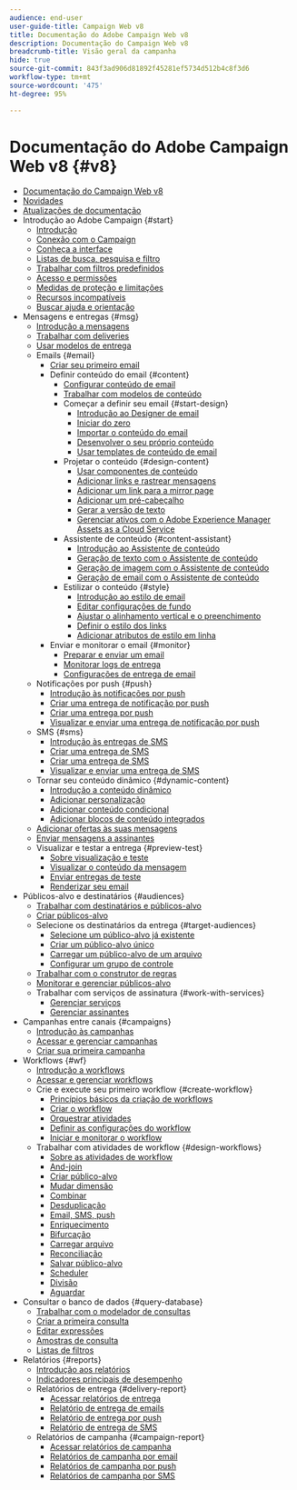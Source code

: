```yaml
---
audience: end-user
user-guide-title: Campaign Web v8
title: Documentação do Adobe Campaign Web v8
description: Documentação do Campaign Web v8
breadcrumb-title: Visão geral da campanha
hide: true
source-git-commit: 843f3ad906d81892f45281ef5734d512b4c8f3d6
workflow-type: tm+mt
source-wordcount: '475'
ht-degree: 95%

---
```



# Documentação do Adobe Campaign Web v8 {#v8}

+ [Documentação do Campaign Web v8](campaign-web-home.md)
+ [Novidades](rn/whats-new.md)
+ [Atualizações de documentação](rn/documentation-updates.md)
+ Introdução ao Adobe Campaign {#start}
   + [Introdução](get-started/get-started.md)
   + [Conexão com o Campaign](get-started/connect-to-campaign.md)
   + [Conheça a interface](get-started/user-interface.md)
   + [Listas de busca, pesquisa e filtro](get-started/list-filters.md)
   + [Trabalhar com filtros predefinidos](get-started/predefined-filters.md)
   + [Acesso e permissões](get-started/permissions.md)
   + [Medidas de proteção e limitações](get-started/guardrails.md)
   + [Recursos incompatíveis](get-started/unsupported.md)
   + [Buscar ajuda e orientação](get-started/using-ai.md)
+ Mensagens e entregas {#msg}
   + [Introdução a mensagens](msg/gs-messages.md)
   + [Trabalhar com deliveries](msg/gs-deliveries.md)
   + [Usar modelos de entrega](msg/delivery-template.md)
   + Emails {#email}
      + [Criar seu primeiro email](email/create-email.md)
      + Definir conteúdo do email {#content}
         + [Configurar conteúdo de email](content/edit-content.md)
         + [Trabalhar com modelos de conteúdo](content/create-email-templates.md)
         + Começar a definir seu email {#start-design}
            + [Introdução ao Designer de email](content/get-started-email-designer.md)
            + [Iniciar do zero](content/create-email-content.md)
            + [Importar o conteúdo do email](content/existing-content.md)
            + [Desenvolver o seu próprio conteúdo](content/code-content.md)
            + [Usar templates de conteúdo de email](content/use-email-templates.md)
         + Projetar o conteúdo {#design-content}
            + [Usar componentes de conteúdo](content/content-components.md)
            + [Adicionar links e rastrear mensagens](content/message-tracking.md)
            + [Adicionar um link para a mirror page](content/mirror-page.md)
            + [Adicionar um pré-cabeçalho](content/preheader.md)
            + [Gerar a versão de texto](content/text-version-email.md)
            + [Gerenciar ativos com o Adobe Experience Manager Assets as a Cloud Service](content/aem-assets.md)
         + Assistente de conteúdo {#content-assistant}
            + [Introdução ao Assistente de conteúdo](content/generative-gs.md)
            + [Geração de texto com o Assistente de conteúdo](content/generative-content.md)
            + [Geração de imagem com o Assistente de conteúdo](content/generative-image.md)
            + [Geração de email com o Assistente de conteúdo](content/generative-email.md)
         + Estilizar o conteúdo {#style}
            + [Introdução ao estilo de email](content/get-started-email-style.md)
            + [Editar configurações de fundo](content/backgrounds.md)
            + [Ajustar o alinhamento vertical e o preenchimento](content/alignment-and-padding.md)
            + [Definir o estilo dos links](content/styling-links.md)
            + [Adicionar atributos de estilo em linha](content/inline-styling.md)
      + Enviar e monitorar o email {#monitor}
         + [Preparar e enviar um email](monitor/prepare-send.md)
         + [Monitorar logs de entrega](monitor/delivery-logs.md)
         + [Configurações de entrega de email](advanced-settings/delivery-settings.md)
   + Notificações por push {#push}
      + [Introdução às notificações por push](push/gs-push.md)
      + [Criar uma entrega de notificação por push](push/create-push.md)
      + [Criar uma entrega por push](push/content-push.md)
      + [Visualizar e enviar uma entrega de notificação por push](push/send-push.md)
   + SMS {#sms}
      + [Introdução às entregas de SMS](sms/gs-sms.md)
      + [Criar uma entrega de SMS](sms/create-sms.md)
      + [Criar uma entrega de SMS](sms/content-sms.md)
      + [Visualizar e enviar uma entrega de SMS](sms/send-sms.md)
   + Tornar seu conteúdo dinâmico {#dynamic-content}
      + [Introdução a conteúdo dinâmico](personalization/gs-personalization.md)
      + [Adicionar personalização](personalization/personalize.md)
      + [Adicionar conteúdo condicional](personalization/conditions.md)
      + [Adicionar blocos de conteúdo integrados](personalization/content-blocks.md)
   + [Adicionar ofertas às suas mensagens](content/offers.md)
   + [Enviar mensagens a assinantes](content/send-to-subscribers.md)
   + Visualizar e testar a entrega {#preview-test}
      + [Sobre visualização e teste](preview-test/preview-test.md)
      + [Visualizar o conteúdo da mensagem](preview-test/preview-content.md)
      + [Enviar entregas de teste](preview-test/test-deliveries.md)
      + [Renderizar seu email](preview-test/email-rendering.md)
+ Públicos-alvo e destinatários {#audiences}
   + [Trabalhar com destinatários e públicos-alvo](audience/about-recipients.md)
   + [Criar públicos-alvo](audience/create-audience.md)
   + Selecione os destinatários da entrega {#target-audiences}
      + [Selecione um público-alvo já existente](audience/add-audience.md)
      + [Criar um público-alvo único](audience/one-time-audience.md)
      + [Carregar um público-alvo de um arquivo](audience/file-audience.md)
      + [Configurar um grupo de controle](audience/control-group.md)
   + [Trabalhar com o construtor de regras](audience/segment-builder.md)
   + [Monitorar e gerenciar públicos-alvo](audience/manage-audience.md)
   + Trabalhar com serviços de assinatura {#work-with-services}
      + [Gerenciar serviços](audience/manage-services.md)
      + [Gerenciar assinantes](audience/manage-subscribers.md)
+ Campanhas entre canais {#campaigns}
   + [Introdução às campanhas](campaigns/gs-campaigns.md)
   + [Acessar e gerenciar campanhas](campaigns/manage-campaigns.md)
   + [Criar sua primeira campanha](campaigns/create-campaigns.md)
+ Workflows {#wf}
   + [Introdução a workflows](workflows/gs-workflows.md)
   + [Acessar e gerenciar workflows](workflows/access-monitor.md)
   + Crie e execute seu primeiro workflow {#create-workflow}
      + [Princípios básicos da criação de workflows](workflows/gs-workflow-creation.md)
      + [Criar o workflow](workflows/create-workflow.md)
      + [Orquestrar atividades](workflows/orchestrate-activities.md)
      + [Definir as configurações do workflow](workflows/workflow-settings.md)
      + [Iniciar e monitorar o workflow](workflows/start-monitor-workflows.md)
   + Trabalhar com atividades de workflow {#design-workflows}
      + [Sobre as atividades de workflow](workflows/activities/about-activities.md)
      + [And-join](workflows/activities/and-join.md)
      + [Criar público-alvo](workflows/activities/build-audience.md)
      + [Mudar dimensão](workflows/activities/change-dimension.md)
      + [Combinar](workflows/activities/combine.md)
      + [Desduplicação](workflows/activities/deduplication.md)
      + [Email, SMS, push](workflows/activities/channels.md)
      + [Enriquecimento](workflows/activities/enrichment.md)
      + [Bifurcação](workflows/activities/fork.md)
      + [Carregar arquivo](workflows/activities/load-file.md)
      + [Reconciliação](workflows/activities/reconciliation.md)
      + [Salvar público-alvo](workflows/activities/save-audience.md)
      + [Scheduler](workflows/activities/scheduler.md)
      + [Divisão](workflows/activities/split.md)
      + [Aguardar](workflows/activities/wait.md)
+ Consultar o banco de dados {#query-database}
   + [Trabalhar com o modelador de consultas](query/query-modeler-overview.md)
   + [Criar a primeira consulta](query/build-query.md)
   + [Editar expressões](query/expression-editor.md)
   + [Amostras de consulta](query/query-samples.md)
   + [Listas de filtros](query/filter.md)
+ Relatórios {#reports}
   + [Introdução aos relatórios](reporting/gs-reports.md)
   + [Indicadores principais de desempenho](reporting/kpis.md)
   + Relatórios de entrega {#delivery-report}
      + [Acessar relatórios de entrega](reporting/delivery-reports.md)
      + [Relatório de entrega de emails](reporting/email-report.md)
      + [Relatório de entrega por push](reporting/push-report.md)
      + [Relatório de entrega de SMS](reporting/sms-report.md)
   + Relatórios de campanha {#campaign-report}
      + [Acessar relatórios de campanha](reporting/campaign-reports.md)
      + [Relatórios de campanha por email](reporting/campaign-reports-email.md)
      + [Relatórios de campanha por push](reporting/campaign-reports-push.md)
      + [Relatórios de campanha por SMS](reporting/campaign-reports-sms.md)
